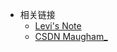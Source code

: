 * 相关链接
  * [Levi's Note](https://leetah666.github.io/Notes/#/)
  * [CSDN Maugham_](https://blog.csdn.net/weixin_47911946?spm=1000.2115.3001.5343)